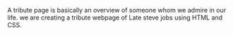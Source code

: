 A tribute page is basically an overview of someone whom we admire in our life. we are creating a tribute webpage of Late steve jobs using HTML and CSS. 
